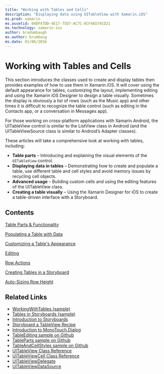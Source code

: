 ```yaml
---
title: "Working with Tables and Cells"
description: "Displaying data using UITableView with Xamarin.iOS"
ms.prod: xamarin
ms.assetid: 04DF47DD-4E17-75D7-AC7C-8CF4A574CD21
ms.technology: xamarin-ios
author: bradumbaugh
ms.author: brumbaug
ms.date: 01/06/2016
---
```


# Working with Tables and Cells


This section introduces the classes used to create and display tables then provides examples of how to use them in Xamarin.iOS. It will cover using the default appearance for tables, customizing the layout, implementing editing and using the Xamarin iOS Designer to design a table visually. Sometimes the display is obviously a list of rows (such as the Music app) and other times it is difficult to recognize the table control (such as editing in the Contacts app, or a conversation in Messages app).

For those working on cross-platform applications with Xamarin.Android, the UITableView control is similar to the ListView class in Android (and the UITableViewSource class is similar to Android’s Adapter classes).

These articles will take a comprehensive look at working with tables, including:

-   **Table parts** – Introducing and explaining the visual elements of the  `UITableView` control. 
-   **Displaying data in tables** – Demonstrating how to create and populate a table, use different table and cell styles and avoid memory issues by recycling cell objects. 
-   **Advanced usage** – Building custom cells and using the editing features of the UITableView class. 
-   **Creating a table visually** – Using the Xamarin Designer for iOS to create a table-driven interface with a Storyboard. 


## Contents

 [Table Parts &amp; Functionality](~/ios/user-interface/controls/tables/table-parts-and-functionality.md)

 [Populating a Table with Data](~/ios/user-interface/controls/tables/populating-a-table-with-data.md)

 [Customizing a Table's Appearance](~/ios/user-interface/controls/tables/customizing-table-appearance.md)

 [Editing](~/ios/user-interface/controls/tables/editing.md)
 
 [Row Actions](~/ios/user-interface/controls/tables/row-action.md)

 [Creating Tables in a Storyboard](~/ios/user-interface/controls/tables/creating-tables-in-a-storyboard.md)
 
 [Auto-Sizing Row Height](~/ios/user-interface/controls/tables/autosizing-row-height.md)


## Related Links

- [WorkingWithTables (sample)](https://developer.xamarin.com/samples/monotouch/WorkingWithTables/)
- [Tables in Storyboards (sample)](https://developer.xamarin.com/samples/monotouch/StoryboardTable/)
- [Introduction to Storyboards](~/ios/user-interface/storyboards/index.md)
- [Storyboard a TableView Recipe](https://developer.xamarin.com/recipes/ios/general/storyboard/storyboard_a_tableview)
- [Introduction to MonoTouch.Dialog](~/ios/user-interface/monotouch.dialog/index.md)
- [TableEditing sample on Github](https://github.com/xamarin/monotouch-samples/tree/master/TableEditing)
- [TableParts sample on Github](https://github.com/xamarin/monotouch-samples/tree/master/TableParts)
- [TableAndCellStyles sample on Github](https://github.com/xamarin/mobile-samples/tree/master/TablesLists)
- [UITableView Class Reference](https://developer.apple.com/library/ios/documentation/UIKit/Reference/UITableView_Class/)
- [UITableViewCell Class Reference](https://developer.apple.com/library/ios/documentation/UIKit/Reference/UITableViewCell_Class/)
- [UITableViewDelegate](https://developer.apple.com/library/ios/documentation/UIKit/Reference/UITableViewDelegate_Protocol/)
- [UITableViewDataSource](https://developer.apple.com/library/ios/documentation/UIKit/Reference/UITableViewDataSource_Protocol/)
